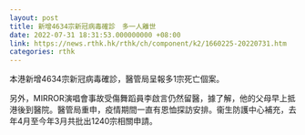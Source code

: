 ```yaml
---
layout: post
title: 新增4634宗新冠病毒確診　多一人離世
date: 2022-07-31 18:31:53.000000000 +08:00
link: https://news.rthk.hk/rthk/ch/component/k2/1660225-20220731.htm
categories: rthk
---
```


本港新增4634宗新冠病毒確診，醫管局呈報多1宗死亡個案。

另外，MIRROR演唱會事故受傷舞蹈員李啟言仍然留醫，據了解，他的父母早上抵港後到醫院。醫管局重申，疫情期間一直有恩恤探訪安排。衞生防護中心補充，去年4月至今年3月共批出1240宗相關申請。
